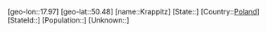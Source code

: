 ﻿---
location: [50.48,17.97]
type: City
tags:
- geo/City


SpocWebEntityId: 31617
isDeleted: false
confidential: public

---
[geo-lon::17.97]
[geo-lat::50.48]
[name::Krappitz]
[State::]
[Country::[Poland](geo/Continent/Europe/Poland.md)]
[StateId::]
[Population::]
[Unknown::]

